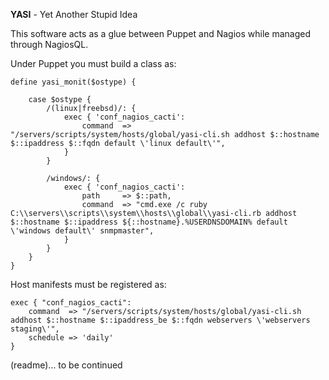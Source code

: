**YASI** - Yet Another Stupid Idea

This software acts as a glue between Puppet and Nagios while managed through NagiosQL.


Under Puppet you must build a class as:

	define yasi_monit($ostype) {

		case $ostype {
        	/(linux|freebsd)/: {
        		exec { 'conf_nagios_cacti':
            		command  => "/servers/scripts/system/hosts/global/yasi-cli.sh addhost $::hostname $::ipaddress $::fqdn default \'linux default\'",
            	}
			}

			/windows/: {
				exec { 'conf_nagios_cacti':
					path     => $::path,
					command  => "cmd.exe /c ruby C:\\servers\\scripts\\system\\hosts\\global\\yasi-cli.rb addhost $::hostname $::ipaddress ${::hostname}.%USERDNSDOMAIN% default \'windows default\' snmpmaster",
				}
			}
		}
	}
	
Host manifests must be registered as:

	exec { "conf_nagios_cacti":
    	command  => "/servers/scripts/system/hosts/global/yasi-cli.sh addhost $::hostname $::ipaddress_be $::fqdn webservers \'webservers staging\'",
    	schedule => 'daily'
  	}
  	
(readme)… to be continued